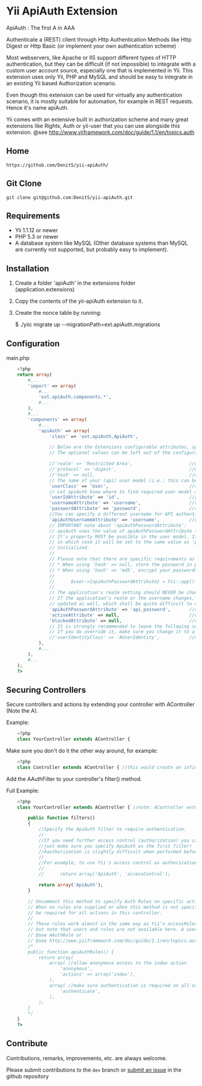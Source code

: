 Yii ApiAuth Extension
=====================

ApiAuth : The first A in AAA

Authenticate a (REST) client through Http Authentication Methods like Http Digest or 
Http Basic (or implement your own authentication scheme)

Most webservers, like Apache or IIS support different types of HTTP authentication, but they 
can be difficult (if not impossible) to integrate with a custom user account source, 
especially one that is implemented in Yii. 
This extension uses only Yii, PHP and MySQL and should be easy to integrate in an 
existing Yii based Authorization scenario.

Even though this extension can be used for virtually any authentication 
scenario, it is mostly suitable for automation, for example in REST requests. 
Hence it's name apiAuth.

Yii comes with an extensive built in authorization scheme and many great 
extensions like Rights, Auth or yii-user that you can use alongside this 
extension.
@see http://www.yiiframework.com/doc/guide/1.1/en/topics.auth 

Home
----

	https://github.com/DenitS/yii-apiAuth/


Git Clone
---------

	git clone git@github.com:DenitS/yii-apiAuth.git


Requirements
------------
* Yii 1.1.12 or newer
* PHP 5.3 or newer
* A database system like MySQL (Other database systems than MySQL are currently not supported, but probably easy to implement).


Installation
------------

1. Create a folder 'apiAuth' in the extensions folder (application.extensions)
2. Copy the contents of the yii-apiAuth extension to it.
3. Create the nonce table by running:

	$ ./yiic migrate up --migrationPath=ext.apiAuth.migrations


Configuration
-------------

main.php
```php
	<?php
	return array(
		#...
		'import' => array(
			#...
			'ext.apiAuth.components.*',
			#...
		),
		#...
		'components' => array(
			#...
			'apiAuth' => array(
				'class' => 'ext.apiAuth.ApiAuth',

				// Below are the Extensions configurable attributes, specified with their default values.
				// The optional values can be left out of the configuration file (will get default values specified here)

				//'realm' => 'Restricted Area',                     //optional
				//'protocol' => 'digest',                           //optional: 'basic' or 'digest' (recommended)
				//'hash' => null,                                   //optional: empty or 'md5' (recommended. See comment on apiAuthPasswordAttribute)
				// The name of your (api) user model (i.e.: this can be your front-end User model, or a custom Api User model)
				'userClass' => 'User',                              //required
				// Let apiAuth know where to find required user model attributes
				'userIdAttribute' => 'id',                          //required
				'usernameAttribute' => 'username',                  //required, will be used for authentication, unless apiAuthUsernameAttribute is set.
				'passwordAttribute' => 'password',                  //required, will be used for authentication, unless apiAuthPasswordAttribute is set.
				//You can specify a different username for API authentication, which doesn't have to be the same as 'usernameAttribute'. When left unset, this value will be set to the same value as usernameAttribute
				'apiAuthUsernameAttribute' => 'username',           //optional, when left unset, this property will take it's value from 'usernameAttribute'
				// IMPORTANT note about 'apiAuthPasswordAttribute': 
				// apiAuth uses the value of apiAuthPasswordAttribute for password verification. 
				// It's property MUST be availble in the user model. It can be left empty or unspecified
				// in which case it will be set to the same value as 'passwordAttribute' when the extension is
				// initialized. 
				//
				// Please note that there are specific requirements as to how passwords are stored:
				// * When using 'hash' => null, store the password in plain-text.
				// * When using 'hash' => 'md5', encrypt your passwords using: 
				//
				//		$user->{apiAuthPasswordAttribute} = Yii::app()->apiAuth->encryptPassword($username, $password);
				//
				// The application's realm setting should NEVER be changed after storing digest encrypted passwords.
				// If the application's realm or the username changes, the encrypted password should be 
				// updated as well, which shall be quite difficult to do if you don't have the unencrypted password.
				'apiAuthPasswordAttribute' => 'api_password',       //optional, when left unset, this property will take it's value from 'passwordAttribute'
				'activeAttribute' => null,                          //optional, specify your user models boolean 'is active' attribute if it has one. When the user's attribute evalutes to false, authentication will fail.
				'blockedAttribute' => null,                         //optional, specify your user models boolean 'is blocked' attribute if it has one. When the user's attribute evalutes to true, authentication will fail.
				// It is strongly recommended to leave the following setting on it's default value. 
				// If you do override it, make sure you change it to a derived class of AUserIdentity.
				//'userIdentityClass' => 'AUserIdentity',           //optional
			),
			#...
		),
		#...
	);
	?>	
```

Securing Controllers
--------------------


Secure controllers and actions by extending your controller with AController (Note the A). 

Example:	

```php
	<?php
	class YourController extends AController {
```

Make sure you don't do it the other way around, for example:

```php
	<?php
	class Controller extends AController { //this would create an infinate extends loop.
```

Add the AAuthFilter to your controller's filter() method.

Full Example:

```php
	<?php 
	class YourController extends AController { //note: AController extends Controller, so this should not break your existing configuration.

		public function filters() 
		{
			//Specify the ApiAuth filter to require authentication. 
			//
			//If you need further access control (authorization) you can specifiy other filters here, 
			//just make sure you specify ApiAuth as the first filter! 
			//Aauthorization is slightly difficult when performed before authentication ;)
			//
			//For example, to use Yii's access control as authorization scheme, change this to:
			//
			//		return array('ApiAuth', 'accessControl'); 

			return array('ApiAuth'); 
		}

		// Uncomment this method to specify Auth Rules on specific actions, verbs or IP's.
		// When no rules are supplied or when this method is not specified, authentication will 
		// be required for all actions in this controller.
		//
		// These rules work almost in the same way as Yii's accessRules() allow or deny configuration, 
		// but note that users and roles are not available here. A user has to already be logged in for these to be available.
		// @see AAuthRule or 
		// @see http://www.yiiframework.com/doc/guide/1.1/en/topics.auth#access-control-filter
		/* 
		public function apiAuthRules() {
			return array(
				array( //allow anonymous access to the index action
					'anonymous',
					'actions' => array('index'),
				),
				array( //make sure authentication is required on all other actions
					'authenticate',
				),
			);
		}
		*/
	}
	?>
```

Contribute
----------

Contributions, remarks, improvements, etc. are always welcome. 

Please submit contributions to the `dev` branch or [submit an issue](https://github.com/DenitS/yii-apiAuth/issues/new) in the github repository

